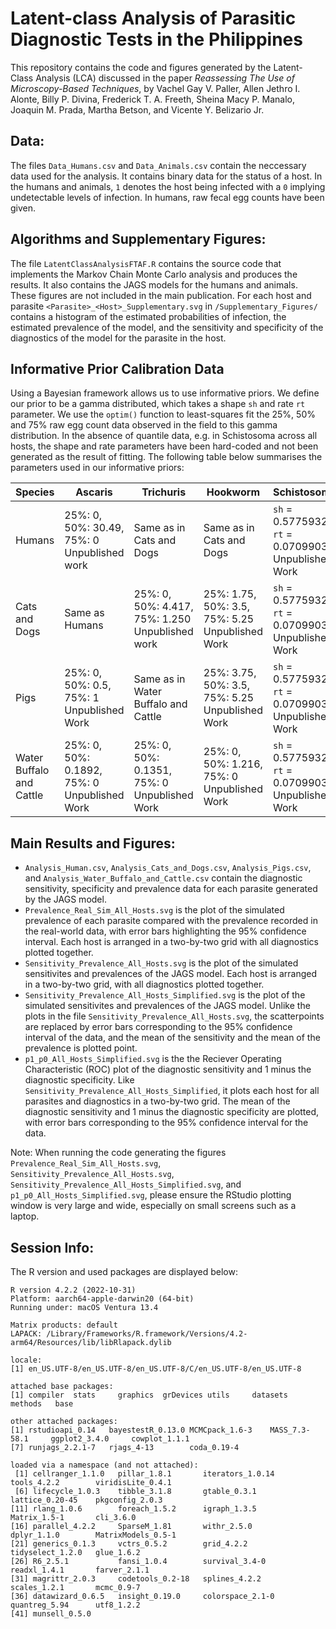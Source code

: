 # Latent-class Analysis of Parasitic Diagnostic Tests in the Philippines
This repository contains the code and figures generated by the Latent-Class Analysis (LCA) discussed in the paper *Reassessing The Use of Microscopy-Based Techniques*, by Vachel Gay V. Paller, Allen Jethro I. Alonte, Billy P. Divina, Frederick T. A. Freeth, Sheina Macy P. Manalo, Joaquin M. Prada, Martha Betson, and Vicente Y. Belizario Jr.

## Data:
The files ```Data_Humans.csv``` and ```Data_Animals.csv``` contain the neccessary data used for the analysis. It contains binary data for the status of a host. In the humans and animals, ```1``` denotes the host being infected with a ```0``` implying undetectable levels of infection. In humans, raw fecal egg counts have been given.


## Algorithms and Supplementary Figures:
The file ```LatentClassAnalysisFTAF.R``` contains the source code that implements the Markov Chain Monte Carlo analysis and produces the results. It also contains the JAGS models for the humans and animals. These figures are not included in the main publication. For each host and parasite ```<Parasite>_<Host>_Supplementary.svg``` in ```/Supplementary_Figures/``` contains a histogram of the estimated probabilities of infection, the estimated prevalence of the model, and the sensitivity and specificity of the diagnostics of the model for the parasite in the host.


## Informative Prior Calibration Data
Using a Bayesian framework allows us to use informative priors. We define our prior to be a gamma distributed, which takes a shape ```sh``` and rate ```rt``` parameter. We use the ```optim()``` function to least-squares fit the 25%, 50% and 75% raw egg count data observed in the field to this gamma distribution. In the absence of quantile data, e.g. in Schistosoma across all hosts, the shape and rate parameters have been hard-coded and not been generated as the result of fitting. The following table below summarises the parameters used in our informative priors:

| Species                  | Ascaris                                         | Trichuris                                          | Hookworm                                           | Schistosoma                                                       |
|--------------------------|-------------------------------------------------|----------------------------------------------------|----------------------------------------------------|-------------------------------------------------------------------|
| Humans                   | 25%: 0, 50%: 30.49, 75%: 0<br>Unpublished work  | Same as in Cats and Dogs                           | Same as in Cats and Dogs                           | ```sh``` = 0.5775932<br>```rt``` = 0.07099037<br>Unpublished Work |
| Cats and Dogs            | Same as Humans                                  | 25%: 0, 50%: 4.417, 75%: 1.250<br>Unpublished work | 25%: 1.75, 50%: 3.5, 75%: 5.25<br>Unpublished Work | ```sh``` = 0.5775932<br>```rt``` = 0.07099037<br>Unpublished Work |
| Pigs                     | 25%: 0, 50%: 0.5, 75%: 1<br>Unpublished Work    | Same as in Water Buffalo and Cattle                | 25%: 3.75, 50%: 3.5, 75%: 5.25<br>Unpublished Work | ```sh``` = 0.5775932<br>```rt``` = 0.07099037<br>Unpublished Work |
| Water Buffalo and Cattle | 25%: 0, 50%: 0.1892, 75%: 0<br>Unpublished Work | 25%: 0, 50%: 0.1351, 75%: 0<br>Unpublished Work    | 25%: 0, 50%: 1.216, 75%: 0<br>Unpublished Work     | ```sh``` = 0.5775932<br>```rt``` = 0.07099037<br>Unpublished Work |


## Main Results and Figures:
- ```Analysis_Human.csv```, ```Analysis_Cats_and_Dogs.csv```, ```Analysis_Pigs.csv```, and ```Analysis_Water_Buffalo_and_Cattle.csv``` contain the diagnostic sensitivity, specificity and prevalence data for each parasite generated by the JAGS model.
 - ```Prevalence_Real_Sim_All_Hosts.svg``` is the plot of the simulated prevalence of each parasite compared with the prevalence recorded in the real-world data, with error bars highlighting the 95% confidence interval. Each host is arranged in a two-by-two grid with all diagnostics plotted together.
 - ```Sensitivity_Prevalence_All_Hosts.svg``` is the plot of the simulated sensitivites and prevalences of the JAGS model. Each host is arranged in a two-by-two grid, with all diagnostics plotted together.
 - ```Sensitivity_Prevalence_All_Hosts_Simplified.svg``` is the plot of the simulated sensitivites and prevalences of the JAGS model. Unlike the plots in the file ```Sensitivity_Prevalence_All_Hosts.svg```, the scatterpoints are replaced by error bars corresponding to the 95% confidence interval of the data, and the mean of the sensitivity and the mean of the prevalence is plotted point.
 - ```p1_p0_All_Hosts_Simplified.svg``` is the the Reciever Operating Characteristic (ROC) plot of the diagnostic sensitivity and 1 minus the diagnostic specificity. Like ```Sensitivity_Prevalence_All_Hosts_Simplified```, it plots each host for all parasites and diagnostics in a two-by-two grid. The mean of the diagnostic sensitivity and 1 minus the diagnostic specificity are plotted, with error bars corresponding to the 95% confidence interval for the data.

Note: When running the code generating the figures ```Prevalence_Real_Sim_All_Hosts.svg```, ```Sensitivity_Prevalence_All_Hosts.svg```, ```Sensitivity_Prevalence_All_Hosts_Simplified.svg```, and ```p1_p0_All_Hosts_Simplified.svg```, please ensure the RStudio plotting window is very large and wide, especially on small screens such as a laptop.


## Session Info:
The R version and used packages are displayed below:
```
R version 4.2.2 (2022-10-31)
Platform: aarch64-apple-darwin20 (64-bit)
Running under: macOS Ventura 13.4

Matrix products: default
LAPACK: /Library/Frameworks/R.framework/Versions/4.2-arm64/Resources/lib/libRlapack.dylib

locale:
[1] en_US.UTF-8/en_US.UTF-8/en_US.UTF-8/C/en_US.UTF-8/en_US.UTF-8

attached base packages:
[1] compiler  stats     graphics  grDevices utils     datasets  methods   base     

other attached packages:
[1] rstudioapi_0.14   bayestestR_0.13.0 MCMCpack_1.6-3    MASS_7.3-58.1     ggplot2_3.4.0     cowplot_1.1.1    
[7] runjags_2.2.1-7   rjags_4-13        coda_0.19-4      

loaded via a namespace (and not attached):
 [1] cellranger_1.1.0   pillar_1.8.1       iterators_1.0.14   tools_4.2.2        viridisLite_0.4.1 
 [6] lifecycle_1.0.3    tibble_3.1.8       gtable_0.3.1       lattice_0.20-45    pkgconfig_2.0.3   
[11] rlang_1.0.6        foreach_1.5.2      igraph_1.3.5       Matrix_1.5-1       cli_3.6.0         
[16] parallel_4.2.2     SparseM_1.81       withr_2.5.0        dplyr_1.1.0        MatrixModels_0.5-1
[21] generics_0.1.3     vctrs_0.5.2        grid_4.2.2         tidyselect_1.2.0   glue_1.6.2        
[26] R6_2.5.1           fansi_1.0.4        survival_3.4-0     readxl_1.4.1       farver_2.1.1      
[31] magrittr_2.0.3     codetools_0.2-18   splines_4.2.2      scales_1.2.1       mcmc_0.9-7        
[36] datawizard_0.6.5   insight_0.19.0     colorspace_2.1-0   quantreg_5.94      utf8_1.2.2        
[41] munsell_0.5.0
```
